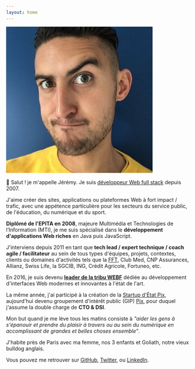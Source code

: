 ```yaml
---
layout: home
---
```


<div class="portrait-wrapper">
    <img class="portrait" src="/assets/img/portrait.jpg" alt="Portrait de Jérémy Buget"/>
</div>

👋 Salut ! je m'appelle Jérémy. Je suis [développeur Web full stack](https://github.com/jbuget) depuis 2007.

J'aime créer des sites, applications ou plateformes Web à fort impact / trafic, avec une appétence particulière pour les secteurs du service public, de l'éducation, du numérique et du sport.

**Diplômé de l'EPITA en 2008**, majeure Multimédia et Technologies de l’Information (MTI), je me suis spécialisé dans le **développement d'applications Web riches** en Java puis JavaScript.

J'interviens depuis 2011 en tant que **tech lead / expert technique / coach agile / facilitateur** au sein de tous types d'équipes, projets, contextes, clients ou domaines d'activités tels que la [FFT](https://tickets.rolandgarros.com), Club Med, CNP Assurances, Allianz, Swiss Life, la SGCIB, ING, Crédit Agricole, Fortuneo, etc.

En 2016, je suis devenu **[leader de la tribu WEBF](https://rejoins.octo.com/tribes#68-web-front)** dédiée au développement d'interfaces Web modernes et innovantes à l'état de l'art.

La même année, j'ai participé à la création de la [Startup d'État Pix](https://beta.gouv.fr/startups/pix), aujourd'hui devenu groupement d'intérêt public (GIP) [Pix](pix.fr), pour duquel j'assume la double charge de **CTO & DSI**.

Mon but quand je me lève tous les matins consiste à _"aider les gens à s'épanouir et prendre du plaisir à travers ou au sein du numérique en accomplissant de grandes et belles choses ensemble"_.

J'habite près de Paris avec ma femme, nos 3 enfants et Goliath, notre vieux bulldog anglais. 

Vous pouvez me retrouver sur [GitHub](https://github.com/jbuget), [Twitter](https://twitter.com/jbuget), ou [LinkedIn](https://www.linkedin.com/in/jbuget).
